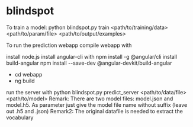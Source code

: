 # blindspot
To train a model: 
python blindspot.py train <path/to/training/data> <path/to/param/file> <path/to/output/examples>

To run the prediction webapp
compile webapp with

install node.js
install angular-cli with npm install -g @angular/cli
install build-angular npm install --save-dev @angular-devkit/build-angular

- cd webapp
- ng build

run the server with python blindspot.py predict_server <path/to/data/file> <path/to/model>
Remark: There are two model files: model.json and model.h5. As parameter just give the model file name without suffix (leave out .h5 and .json)
Remark2: The original datafile is needed to extract the vocabulary
